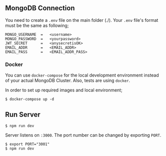 ## MongoDB Connection

You need to create a `.env` file on the main folder (./).
Your `.env` file's format must be the same as following;

```
MONGO_USERNAME  =   <username>
MONGO_PASSWORD  =   <yourpassword>
JWT_SECRET      =   <anysecretisOK>
EMAIL_ADDR      =   <EMAIL_ADDR>
EMAIL_PASS      =   <EMAIL_ADDR_PASS>
```

### Docker

You can use `docker-compose` for the local development environment instead of your actual MongoDB Cluster. Also, tests are using `docker`. 

In order to set up required images and local environment;
```shell
$ docker-compose up -d
```

## Run Server

```shell
$ npm run dev
```

Server listens on `:3000`. The port number can be changed by exporting `PORT`.

```shell
$ export PORT="3001"
$ npm run dev
```
